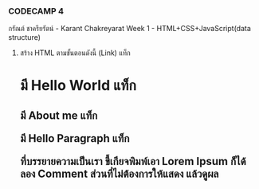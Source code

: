 ### CODECAMP 4

กรัณต์ ชาครียรัตน์ - Karant Chakreyarat
Week 1 - HTML+CSS+JavaScript(data structure)

1. สร้าง HTML ตามขั้นตอนดังนี้ (Link)
   แท็ก <h1> มี Hello World
   แท็ก <h2> มี About me
   แท็ก <p> มี Hello Paragraph
   แท็ก <p> ที่บรรยายความเป็นเรา ขี้เกียจพิมพ์เอา Lorem Ipsum ก็ได้
   ลอง Comment ส่วนที่ไม่ต้องการให้แสดง แล้วดูผล

